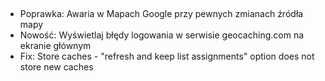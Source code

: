 ##
- Poprawka: Awaria w Mapach Google przy pewnych zmianach źródła mapy
- Nowość: Wyświetlaj błędy logowania w serwisie geocaching.com na ekranie głównym
- Fix: Store caches - "refresh and keep list assignments" option does not store new caches
